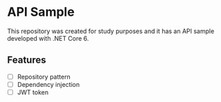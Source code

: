 # API Sample
This repository was created for study purposes and it has an API sample developed with .NET Core 6.

## Features
- [ ] Repository pattern
- [ ] Dependency injection
- [ ] JWT token